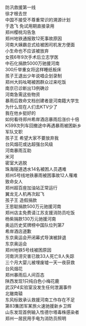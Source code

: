 防汛救援第一线  
徐才根去世  
中国不接受不尊重常识的溯源计划  
于逸飞 免试用期直接录用  
郑州樱桃沟告急  
郑州地铁通报致12死事故原因  
河南大姨霸总式给被困司机发方便面  
小生命也不应该被放弃  
女孩6年9次手术后立志学医  
中石化捐款5000万驰援河南  
300斤举重女将这样睡纸板床  
孩子王退出少年说唱企划录制  
郑州大妈吆喝被困群众过来吃饭  
南京已诊断出13例确诊  
河南急需这些物资  
暴雨后救命文档创建者是河南籍大学生  
为什么现在人们去KTV少了  
我在他乡挺好的  
如何看待郑州希岸酒店暴雨后涨价十倍  
K599次列车回撤途中再遇暴雨被困新乡  
军队文职  
孩子王 希望大家不要放弃我  
台风烟花或达超强台风级  
河南暴雨互助  
米河  
密室大逃脱  
珠海隧道透水14名被困人员遇难  
郑州5号线地铁暴雨被困事故12人罹难  
致命女人  
郑州超百座加油站正常运行  
翼龙无人机再次起飞  
孩子王 造假捐款  
王思聪捐款500万元驰援河南  
郑州店主免费请江苏支援消防员吃饭  
杨紫捐款130万元驰援河南  
奥运历史奖牌榜中国队位列第7  
希岸酒店道歉  
东京奥运会开闭幕式导演被辞退  
东京奥运会  
郑州地铁5号线被困原因  
河南洪涝灾害已致33人死亡8人失踪  
三个月大婴儿被埋废墟一天一夜获救  
台风烟花  
郑州暴雨后人间百态  
陕西发现1只纯白色小梅花鹿  
武汉P4实验室没发生任何泄漏事件  
北辙南辕  
东风标致承认救援河南工作存在不足  
第83集团军某旅火速驰援新乡卫辉  
山东发现首例输入性德尔塔毒株感染者  
郑州一居民用手电为消防员照明  
